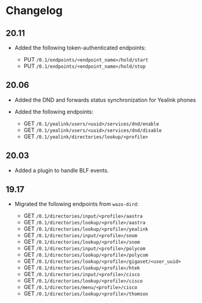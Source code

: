 Changelog
=========

20.11
-----

* Added the following token-authenticated endpoints:

  * PUT `/0.1/endpoints/<endpoint_name>/hold/start`
  * PUT `/0.1/endpoints/<endpoint_name>/hold/stop`

20.06
-----

* Added the DND and forwards status synchronization for Yealink phones
* Added the following endpoints:

  * GET `/0.1/yealink/users/<uuid>/services/dnd/enable`
  * GET `/0.1/yealink/users/<uuid>/services/dnd/disable`
  * GET `/0.1/yealink/directories/lookup/<profile>`

20.03
-----

* Added a plugin to handle BLF events.

19.17
-----

* Migrated the following endpoints from ``wazo-dird``:

  * GET `/0.1/directories/input/<profile>/aastra`
  * GET `/0.1/directories/lookup/<profile>/aastra`
  * GET `/0.1/directories/lookup/<profile>/yealink`
  * GET `/0.1/directories/input/<profile>/snom`
  * GET `/0.1/directories/lookup/<profile>/snom`
  * GET `/0.1/directories/input/<profile>/polycom`
  * GET `/0.1/directories/lookup/<profile>/polycom`
  * GET `/0.1/directories/lookup/<profile>/gigaset/<user_uuid>`
  * GET `/0.1/directories/lookup/<profile>/htek`
  * GET `/0.1/directories/input/<profile>/cisco`
  * GET `/0.1/directories/lookup/<profile>/cisco`
  * GET `/0.1/directories/menu/<profile>/cisco`
  * GET `/0.1/directories/lookup/<profile>/thomson`
